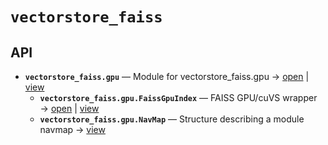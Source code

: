 # `vectorstore_faiss`

<!-- START doctoc generated TOC please keep comment here to allow auto update -->
<!-- END doctoc generated TOC please keep comment here to allow auto update -->

## API
- **`vectorstore_faiss.gpu`** — Module for vectorstore_faiss.gpu → [open](./gpu.py:1:1) | [view](https://github.com/paul-heyse/kgfoundry/blob/98bc876ceda60da4a9d9e9a3642946ff0b0447e3/src/vectorstore_faiss/gpu.py#L1)
  - **`vectorstore_faiss.gpu.FaissGpuIndex`** — FAISS GPU/cuVS wrapper → [open](./gpu.py:40:1) | [view](https://github.com/paul-heyse/kgfoundry/blob/98bc876ceda60da4a9d9e9a3642946ff0b0447e3/src/vectorstore_faiss/gpu.py#L40-L275)
  - **`vectorstore_faiss.gpu.NavMap`** — Structure describing a module navmap → [view](https://github.com/paul-heyse/kgfoundry/blob/98bc876ceda60da4a9d9e9a3642946ff0b0447e3/src/kgfoundry_common/navmap_types.py#L38-L51)
